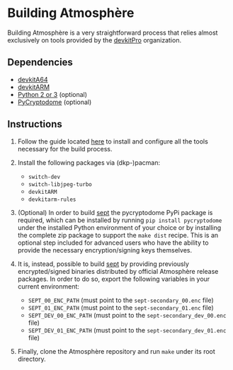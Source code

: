 # Building Atmosphère
Building Atmosphère is a very straightforward process that relies almost exclusively on tools provided by the [devkitPro](https://devkitpro.org) organization.

## Dependencies
+ [devkitA64](https://devkitpro.org)
+ [devkitARM](https://devkitpro.org)
+ [Python 2 or 3](https://www.python.org) (optional)
+ [PyCryptodome](https://pypi.org/project/pycryptodome) (optional)

## Instructions
1. Follow the guide located [here](https://devkitpro.org/wiki/Getting_Started) to install and configure all the tools necessary for the build process. 

2. Install the following packages via (dkp-)pacman:
    + `switch-dev`
    + `switch-libjpeg-turbo`
    + `devkitARM`
    + `devkitarm-rules`

3. (Optional) In order to build [sept](components/sept.md) the pycryptodome PyPi package is required, which can be installed by running `pip install pycryptodome` under the installed Python environment of your choice or by installing the complete zip package to support the `make dist` recipe. This is an optional step included for advanced users who have the ability to provide the necessary encryption/signing keys themselves.

4. It is, instead, possible to build [sept](components/sept.md) by providing previously encrypted/signed binaries distributed by official Atmosphère release packages. In order to do so, export the following variables in your current environment:
    + `SEPT_00_ENC_PATH` (must point to the `sept-secondary_00.enc` file)
    + `SEPT_01_ENC_PATH` (must point to the `sept-secondary_01.enc` file)
    + `SEPT_DEV_00_ENC_PATH` (must point to the `sept-secondary_dev_00.enc` file)
    + `SEPT_DEV_01_ENC_PATH` (must point to the `sept-secondary_dev_01.enc` file)

5. Finally, clone the Atmosphère repository and run `make` under its root directory.
